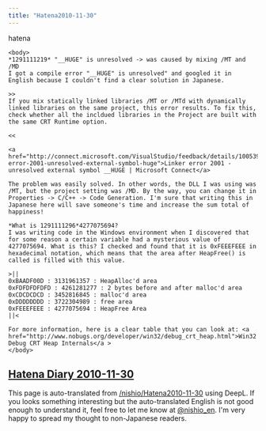 ```yaml
---
title: "Hatena2010-11-30"
---
```


hatena

```
<body>
*1291111219* "__HUGE" is unresolved -> was caused by mixing /MT and /MD
I got a compile error "__HUGE" is unresolved" and googled it in English because I couldn't find a clear solution in Japanese.

>>
If you mix statically linked libraries /MT or /MTd with dynamically linked libraries on the same project, this error results. To fix this, check whether all the incldued libraries in the Project are built with the same CRT Runtime option.

<<

<a href="http://connect.microsoft.com/VisualStudio/feedback/details/100539/linker-error-2001-unresolved-external-symbol-huge">Linker error 2001 - unresolved external symbol __HUGE | Microsoft Connect</a>

The problem was easily solved. In other words, the DLL I was using was /MT, but the project setting was /MD. By the way, you can change it in Properties -> C/C++ -> Code Generation. I'm sure that writing this in Japanese here will save someone's time and increase the sum total of happiness!

*What is 1291111296*4277075694?
I was writing code in the Windows environment when I discovered that for some reason a certain variable had a mysterious value of 4277075694. What is this? I checked and found that it is 0xFEEEFEEE in hexadecimal notation, which means that the area after HeapFree() is called is filled with this value.

>||
0xBAADF00D : 3131961357 : HeapAlloc'd area
0xFDFDFDFDFD : 4261281277 : 2 bytes before and after malloc'd area
0xCDCDCDCD : 3452816845 : malloc'd area
0xDDDDDDDD : 3722304989 : free area
0xFEEEFEEE : 4277075694 : HeapFree Area
||<

For more information, here is a clear table that you can look at: <a href="http://www.nobugs.org/developer/win32/debug_crt_heap.html">Win32 Debug CRT Heap Internals</a >
</body>
```


[Hatena Diary 2010-11-30](https://nishiohirokazu.hatenadiary.org/archive/2010/11/30)
---
This page is auto-translated from [/nishio/Hatena2010-11-30](https://scrapbox.io/nishio/Hatena2010-11-30) using DeepL. If you looks something interesting but the auto-translated English is not good enough to understand it, feel free to let me know at [@nishio_en](https://twitter.com/nishio_en). I'm very happy to spread my thought to non-Japanese readers.